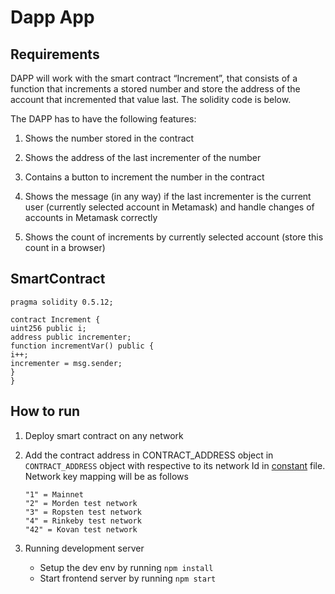 # Dapp App

## Requirements

DAPP will work with the smart contract “Increment”, that consists of a function that increments a stored number and store the address of the account that incremented that value last. The solidity code is below.

The DAPP has to have the following features:

1.  Shows the number stored in the contract

2.  Shows the address of the last incrementer of the number

3.  Contains a button to increment the number in the contract

4.  Shows the message (in any way) if the last incrementer is the current user (currently selected account in Metamask) and handle changes of accounts in Metamask correctly

5.  Shows the count of increments by currently selected account (store this count in a browser)

## SmartContract

```
pragma solidity 0.5.12;

contract Increment {
uint256 public i;
address public incrementer;
function incrementVar() public {
i++;
incrementer = msg.sender;
}
}
```

## How to run

1.  Deploy smart contract on any network
2.  Add the contract address in CONTRACT_ADDRESS object in `CONTRACT_ADDRESS` object with respective to its network Id in [constant](./src/constant.js) file.
    Network key mapping will be as follows
    ```
    "1" = Mainnet
    "2" = Morden test network
    "3" = Ropsten test network
    "4" = Rinkeby test network
    "42" = Kovan test network
    ```
3.  Running development server

    - Setup the dev env by running `npm install`
    - Start frontend server by running `npm start`

